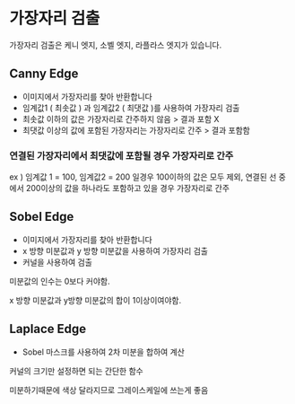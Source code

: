 # 가장자리 검출 

가장자리 검출은 케니 엣지, 소벨 엣지, 라플라스 엣지가 있습니다.

## Canny Edge

- 이미지에서 가장자리를 찾아 반환합니다
- 임계값1 ( 최솟값 ) 과 임계값2 ( 최댓값 )를 사용하여 가장자리 검출
- 최솟값 이하의 값은 가장자리로 간주하지 않음 > 결과 포함 X
- 최댓값 이상의 값에 포함된 가장자리는 가장자리로 간주 > 결과 포함함
### 연결된 가장자리에서 최댓값에 포함될 경우 가장자리로 간주

ex ) 임계값 1 = 100, 임계값2 = 200 일경우 100이하의 값은 모두 제외, 연결된 선 중에서 200이상의 값을 하나라도 포함하고 있을 경우 가장자리로 간주

## Sobel Edge

- 이미지에서 가장자리를 찾아 반환합니다
- x 방향 미분값과 y 방향 미분값을 사용하여 가장자리 검출
- 커널을 사용하여 검출


미분값의 인수는 0보다 커야함.

x 방향 미분값과 y방향 미분값의 합이 1이상이여야함.

## Laplace Edge

- Sobel 마스크를 사용하여 2차 미분을 합하여 계산

커널의 크기만 설정하면 되는 간단한 함수

미분하기때문에 색상 달라지므로 그레이스케일에 쓰는게 좋음
